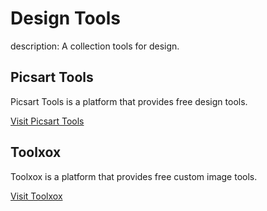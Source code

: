 # Design Tools

description: A collection tools for design.

## **Picsart Tools**

Picsart Tools is a platform that provides free design tools.

[Visit Picsart Tools](https://tools.picsart.com/)

## **Toolxox**

Toolxox is a platform that provides free custom image tools.

[Visit Toolxox](https://toolxox.com/)
